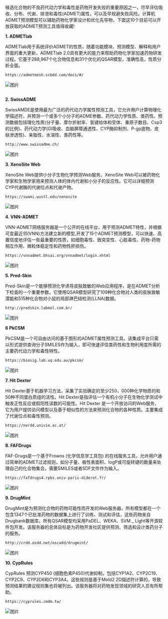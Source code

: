 候选化合物的不良药代动力学和毒性是药物开发失败的重要原因之一，尽早评估吸收、分布、代谢、排泄和毒性(ADMET)属性，可以及早规避失败风险。计算机ADMET预测模型可以辅助药物化学家设计和优化先导物，下面这10个目前可以开放获取的ADMET预测工具值得收藏!

**1. ADMETlab**

ADMETlab用于系统评价ADMET的性质，随着功能模块、预测模型、解释和用户界面的重大更新，ADMETlab 2.0具有更大的能力来帮助药物化学家加速药物研发过程。它基于288,967个化合物信息和31个优化的QSAR模型，准确性高，性质分析全面。

```
https://admetmesh.scbdd.com/docs/#/
```

![图片](https://mmbiz.qpic.cn/mmbiz_png/K5sayic1EBcIn3GkayNGicIDfSibicj2gfJN6oQKO9Bmqqv0pCdkGLQuT87H186WNqqSbybbicM9XK4X1YdTOC5qoqA/640?wx_fmt=png&wxfrom=5&wx_lazy=1&wx_co=1)

```

```

**2. SwissADME**

SwissAMDE是使用最为广泛的药代动力学属性预测工具，它允许用户计算物理化学描述符，并预测一个或多个小分子的ADME参数、药代动力学性质、类药性。预测数据包括理化性质(分子量、摩尔折射率、氢键给体和受体、重原子数目、Csp3的比例)、药代动力学(GI吸收、血脑屏障通透性、CYP酶抑制剂、P-gp底物、皮肤渗透性)、亲脂性、水溶性、类药性等。

```
http://www.swissadme.ch/
```

![图片](https://mmbiz.qpic.cn/mmbiz_png/K5sayic1EBcIn3GkayNGicIDfSibicj2gfJNQCA5AQ7cia4y5mMgLXPVJa6iblrlibyf28sQMiaq6kiavDAtFGpdZtQ5q8A/640?wx_fmt=png&wxfrom=5&wx_lazy=1&wx_co=1)



**3. XenoSite Web**

XenoSite Web提供小分子生物化学预测Web服务。XenoSite Web可以被药物化学家和生物学家用来预测人体的体内代谢和小分子的反应性。它可以详细预测CYP代谢酶的代谢位点和代谢产物。

```
https://swami.wustl.edu/xenosite
```

![图片](https://mmbiz.qpic.cn/mmbiz_png/cl5NOYbxBqOzqL3PQ093TYhppdicibPE9SraCiamswv4ycN0WC043c5q9P7B3dxgWAKibibR6fOenuCZTKkdFPdp7bQ/640?wx_fmt=png&wxfrom=5&wx_lazy=1&wx_co=1)



**4. VNN-ADMET**

VNN-ADMET网络服务器是一个公开的在线平台，用于预测ADMET特性，并根据可变最近邻(VNN)方法建立新的模型,开发了15个ADMET预测模型，可以快速、高置信度地评估一些最重要的性质，如细胞毒性、致突变性、心脏毒性、药物-药物相互作用、微粒体稳定性和药物性肝损伤。

```
https://vnnadmet.bhsai.org/vnnadmet/login.xhtml
```

![图片](https://mmbiz.qpic.cn/mmbiz_png/cl5NOYbxBqOzqL3PQ093TYhppdicibPE9SgY3WERgsHW9Hg16PeJzvCBG0zIX2W9dzz6ASsYrU6E3gM4A0ohE0UA/640?wx_fmt=png&wxfrom=5&wx_lazy=1&wx_co=1)

**5. Pred-Skin**

Pred-Skin是一个能够预测化学诱导皮肤致敏的Web应用程序，是在ADMET分析下检查的一个重要参数。它使用QSAR模型研究了109种化合物对人类的皮肤致敏潜能和515种化合物对小鼠的局部淋巴结检测(LLNA)数据。

```
http://predskin.labmol.com.br/
```

![图片](https://mmbiz.qpic.cn/mmbiz_png/K5sayic1EBcIn3GkayNGicIDfSibicj2gfJNw2gdcMpKbf3u7LhWcP5icyicYKVsibqLpnS7Wa6SXKrialBJjhOEKS9V1A/640?wx_fmt=png&wxfrom=5&wx_lazy=1&wx_co=1)

**6 PkCSM**

PkCSM是一个可自由访问的基于图形的ADMET属性预测工具。该集成平台只需以形式提供查询分子SMILES作为输入，即可快速评估类药性和生物利用度所需的主要药代动力学和毒性特性。

```
https://biosig.lab.uq.edu.au/pkcsm/
```

![图片](https://mmbiz.qpic.cn/mmbiz_png/K5sayic1EBcIn3GkayNGicIDfSibicj2gfJNdnribXFOuMs3N08ySOfp8egHH6PDjLbHugo53ibauh3MbteKsWlLhRUQ/640?wx_fmt=png&wxfrom=5&wx_lazy=1&wx_co=1)



**7. Hit Dexter**

Hit Dexter基于机器学习方法，采集了实验确定的至少250，000种化学物质的和50种不同蛋白质组的活性。Hit Dexter是指评估一个有机小分子在生物化学测试中触发正性反应或假阳性读数的可能性。Hit Dexter 是一个开放访问的Web服务，它为用户提供访问模型以及基于相似性的方法来预测化合物的各种性质。主要集成了代谢位点和毒性预测。

```
https://nerdd.univie.ac.at/
```

![图片](https://mmbiz.qpic.cn/mmbiz_png/K5sayic1EBcIn3GkayNGicIDfSibicj2gfJNRViaOTewqictcYytoSgM9B9kQgibicGsFLfPLw5mkDflj5ibQPmicG3BvCvQ/640?wx_fmt=png&wxfrom=5&wx_lazy=1&wx_co=1)



**8. FAFDrugs**

FAF-Drugs是一个基于Frowns (化学信息学工具包) 的在线服务工具，允许用户通过简单的ADMET过滤规则，如分子量、极性表面积、logP或可旋转键的数量来处理自己的化合物集合。需要SMILES或者SDF文件作为输入。

```
https://fafdrugs4.rpbs.univ-paris-diderot.fr/
```

![图片](https://mmbiz.qpic.cn/mmbiz_png/K5sayic1EBcIn3GkayNGicIDfSibicj2gfJN4Js3JSt1SohZtv84vsyxWJu7iaL9T1JUibzccqicRj5N2dy6B8IZibBiaUQ/640?wx_fmt=png&wxfrom=5&wx_lazy=1&wx_co=1)



**9. DrugMint**

DrugMint是为预测化合物的药物可能性而开发的Web服务器。所有模型都在一个包含1347个已批准药物的数据集上进行了训练、测试和评估，这些药物来自Drugbank数据库。所有QSAR模型均采用PaDEL、WEKA、SVM _ Light等开源软件包开发。该服务器的总体目标是为药物开发社区提供预测、筛选和设计类药分子的服务。

```
http://crdd.osdd.net/oscadd/drugmint/
```

![图片](https://mmbiz.qpic.cn/mmbiz_png/cl5NOYbxBqOzqL3PQ093TYhppdicibPE9SVJrxOicjE0mWsIicraJTCp9GdF8GRKhcQgmdU8HulVoaXsUqXL2G7aSA/640?wx_fmt=png&wxfrom=5&wx_lazy=1&wx_co=1)



**10. CypRules**

CypRules 预测CYP450 (细胞色素P450)代谢抑制，包括CYP1A2、CYP2C19、CYP2C9、CYP2D6和CYP3A4。这些规则是基于Mold2 2D描述符计算的，导致预测结果的建议规则集也将被列出。该服务器将对药物发现领域的研究人员有所帮助。

```
https://cyprules.cmdm.tw/
```

![图片](https://mmbiz.qpic.cn/mmbiz_png/cl5NOYbxBqOzqL3PQ093TYhppdicibPE9S6OEjK7FbrBPdvp1aCnGDX8icLvWxp88jC0XMnWCzhBmZdYuTubUFEWw/640?wx_fmt=png&wxfrom=5&wx_lazy=1&wx_co=1)